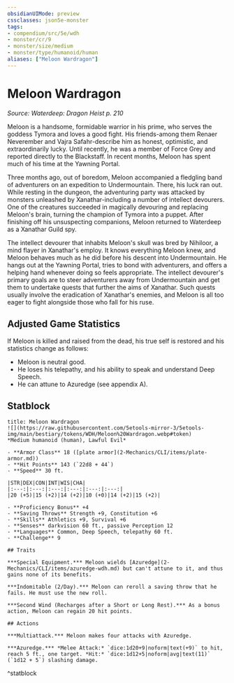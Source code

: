 ```yaml
---
obsidianUIMode: preview
cssclasses: json5e-monster
tags:
- compendium/src/5e/wdh
- monster/cr/9
- monster/size/medium
- monster/type/humanoid/human
aliases: ["Meloon Wardragon"]
---
```

# Meloon Wardragon
*Source: Waterdeep: Dragon Heist p. 210*  

Meloon is a handsome, formidable warrior in his prime, who serves the goddess Tymora and loves a good fight. His friends-among them Renaer Neverember and Vajra Safahr-describe him as honest, optimistic, and extraordinarily lucky. Until recently, he was a member of Force Grey and reported directly to the Blackstaff. In recent months, Meloon has spent much of his time at the Yawning Portal.

Three months ago, out of boredom, Meloon accompanied a fledgling band of adventurers on an expedition to Undermountain. There, his luck ran out. While resting in the dungeon, the adventuring party was attacked by monsters unleashed by Xanathar-including a number of intellect devourers. One of the creatures succeeded in magically devouring and replacing Meloon's brain, turning the champion of Tymora into a puppet. After finishing off his unsuspecting companions, Meloon returned to Waterdeep as a Xanathar Guild spy.

The intellect devourer that inhabits Meloon's skull was bred by Nihiloor, a mind flayer in Xanathar's employ. It knows everything Meloon knew, and Meloon behaves much as he did before his descent into Undermountain. He hangs out at the Yawning Portal, tries to bond with adventurers, and offers a helping hand whenever doing so feels appropriate. The intellect devourer's primary goals are to steer adventurers away from Undermountain and get them to undertake quests that further the aims of Xanathar. Such quests usually involve the eradication of Xanathar's enemies, and Meloon is all too eager to fight alongside those who fall for his ruse.

## Adjusted Game Statistics

If Meloon is killed and raised from the dead, his true self is restored and his statistics change as follows:

- Meloon is neutral good.  
- He loses his telepathy, and his ability to speak and understand Deep Speech.  
- He can attune to Azuredge (see appendix A).  

## Statblock

```ad-statblock
title: Meloon Wardragon
![](https://raw.githubusercontent.com/5etools-mirror-3/5etools-img/main/bestiary/tokens/WDH/Meloon%20Wardragon.webp#token)
*Medium humanoid (human), Lawful Evil*

- **Armor Class** 18 ([plate armor](2-Mechanics/CLI/items/plate-armor.md))
- **Hit Points** 143 (`22d8 + 44`)
- **Speed** 30 ft.

|STR|DEX|CON|INT|WIS|CHA|
|:---:|:---:|:---:|:---:|:---:|:---:|
|20 (+5)|15 (+2)|14 (+2)|10 (+0)|14 (+2)|15 (+2)|

- **Proficiency Bonus** +4
- **Saving Throws** Strength +9, Constitution +6
- **Skills** Athletics +9, Survival +6
- **Senses** darkvision 60 ft., passive Perception 12
- **Languages** Common, Deep Speech, telepathy 60 ft.
- **Challenge** 9

## Traits

***Special Equipment.*** Meloon wields [Azuredge](2-Mechanics/CLI/items/azuredge-wdh.md) but can't attune to it, and thus gains none of its benefits.

***Indomitable (2/Day).*** Meloon can reroll a saving throw that he fails. He must use the new roll.

***Second Wind (Recharges after a Short or Long Rest).*** As a bonus action, Meloon can regain 20 hit points.

## Actions

***Multiattack.*** Meloon makes four attacks with Azuredge.

***Azuredge.*** *Melee Attack:* `dice:1d20+9|noform|text(+9)` to hit, reach 5 ft., one target. *Hit:* `dice:1d12+5|noform|avg|text(11)` (`1d12 + 5`) slashing damage.
```
^statblock